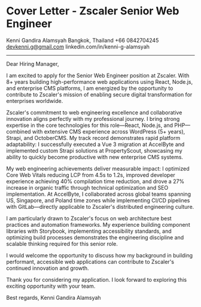 # Cover Letter - Zscaler Senior Web Engineer

Kenni Gandira Alamsyah
Bangkok, Thailand
+66 0842704245
devkenni.g@gmail.com
linkedin.com/in/kenni-g-alamsyah

---

Dear Hiring Manager,

I am excited to apply for the Senior Web Engineer position at Zscaler. With 8+ years building high-performance web applications using React, Node.js, and enterprise CMS platforms, I am energized by the opportunity to contribute to Zscaler's mission of enabling secure digital transformation for enterprises worldwide.

Zscaler's commitment to web engineering excellence and collaborative innovation aligns perfectly with my professional journey. I bring strong expertise in the core technologies for this role—React, Node.js, and PHP—combined with extensive CMS experience across WordPress (5+ years), Strapi, and OctoberCMS. My track record demonstrates rapid platform adaptability: I successfully executed a Vue 3 migration at AccelByte and implemented custom Strapi solutions at PropertyScout, showcasing my ability to quickly become productive with new enterprise CMS systems.

My web engineering achievements deliver measurable impact: I optimized Core Web Vitals reducing LCP from 4.5s to 1.2s, improved developer experience achieving 40% compilation time reduction, and drove a 27% increase in organic traffic through technical optimization and SEO implementation. At AccelByte, I collaborated across global teams spanning US, Singapore, and Poland time zones while implementing CI/CD pipelines with GitLab—directly applicable to Zscaler's distributed engineering culture.

I am particularly drawn to Zscaler's focus on web architecture best practices and automation frameworks. My experience building component libraries with Storybook, implementing accessibility standards, and optimizing build processes demonstrates the engineering discipline and scalable thinking required for this senior role.

I would welcome the opportunity to discuss how my background in building performant, accessible web applications can contribute to Zscaler's continued innovation and growth.

Thank you for considering my application. I look forward to exploring this exciting opportunity with your team.

Best regards,
Kenni Gandira Alamsyah
